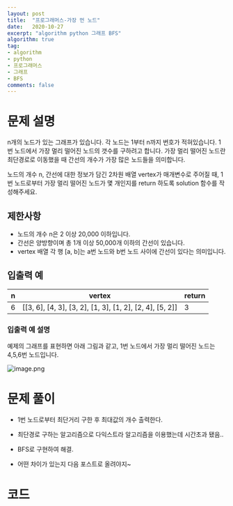```yaml
---
layout: post
title:  "프로그래머스-가장 먼 노드"
date:   2020-10-27
excerpt: "algorithm python 그래프 BFS"
algorithm: true
tag:
- algorithm 
- python
- 프로그래머스
- 그래프
- BFS
comments: false
---
```


# 문제 설명

n개의 노드가 있는 그래프가 있습니다. 각 노드는 1부터 n까지 번호가 적혀있습니다. 1번 노드에서 가장 멀리 떨어진 노드의 갯수를 구하려고 합니다. 가장 멀리 떨어진 노드란 최단경로로 이동했을 때 간선의 개수가 가장 많은 노드들을 의미합니다.

노드의 개수 n, 간선에 대한 정보가 담긴 2차원 배열 vertex가 매개변수로 주어질 때, 1번 노드로부터 가장 멀리 떨어진 노드가 몇 개인지를 return 하도록 solution 함수를 작성해주세요.

## 제한사항

- 노드의 개수 n은 2 이상 20,000 이하입니다.
- 간선은 양방향이며 총 1개 이상 50,000개 이하의 간선이 있습니다.
- vertex 배열 각 행 [a, b]는 a번 노드와 b번 노드 사이에 간선이 있다는 의미입니다.

## 입출력 예

| n    | vertex                                                   | return |
| ---- | -------------------------------------------------------- | ------ |
| 6    | [[3, 6], [4, 3], [3, 2], [1, 3], [1, 2], [2, 4], [5, 2]] | 3      |

### 입출력 예 설명

예제의 그래프를 표현하면 아래 그림과 같고, 1번 노드에서 가장 멀리 떨어진 노드는 4,5,6번 노드입니다.

![image.png](https://grepp-programmers.s3.amazonaws.com/files/ybm/fadbae38bb/dec85ab5-0273-47b3-ba73-fc0b5f6be28a.png)



# 문제 풀이



- 1번 노드로부터 최단거리 구한 후 최대값의 개수 출력한다.

  

- 최단경로 구하는 알고리즘으로 다익스트라 알고리즘을 이용했는데 시간초과 됐음..
- BFS로 구현하여 해결.
- 어떤 차이가 있는지 다음 포스트로 올려야지~



# 코드

<script src="https://gist.github.com/Psolmin/0bf5a21ee77dec0132ff245051acec60.js"></script>